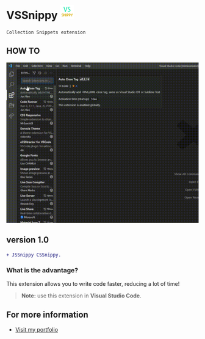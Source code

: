 # VSSnippy ![img](https://github.com/papchenko/VSSnippy/blob/main/resources/icon.png?raw=true)

```
Collection Snippets extension
```

## HOW TO

![gif](https://github.com/papchenko/VSSnippy/blob/main/resources/vssnippy.gif?raw=true)

## version 1.0

```diff
+ JSSnippy CSSnippy.
```

### What is the advantage?

This extension allows you to write code faster, reducing a lot of time!

> **Note:** use this extension in **Visual Studio Code**.

## For more information

- [Visit my portfolio](http://papchenko.com/)

